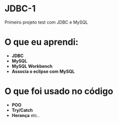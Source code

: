 # JDBC-1
Primeiro projeto test com JDBC e MySQL
# O que eu aprendi:
* **JDBC**
* **MySQL**
* **MySQL Workbench**
* **Associa o eclipse com MySQL**
# O que foi usado no código
* **POO**
* **Try/Catch**
* **Herança** etc..
